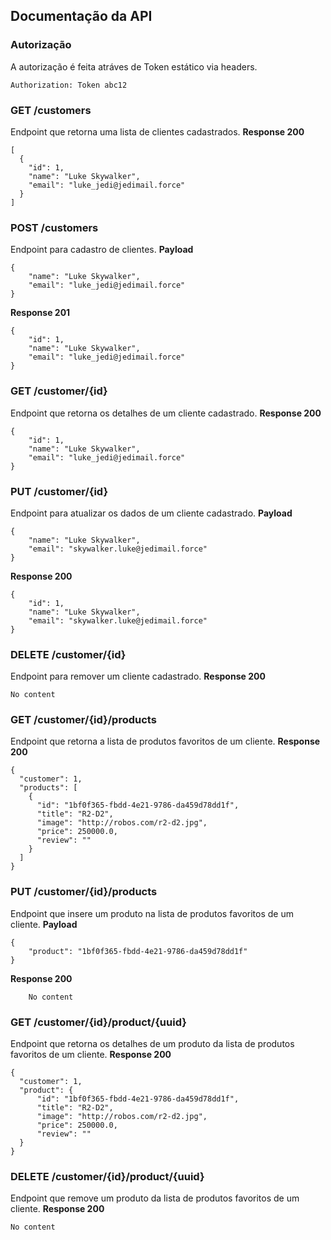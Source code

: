 ## Documentação da API

### Autorização
A autorização é feita atráves de Token estático via headers.

```
Authorization: Token abc12
```

### GET /customers
Endpoint que retorna uma lista de clientes cadastrados.
**Response 200**

    [
      {
        "id": 1,
        "name": "Luke Skywalker",
        "email": "luke_jedi@jedimail.force"
      }
    ]

### POST /customers
Endpoint para cadastro de clientes.
**Payload**

    {
        "name": "Luke Skywalker",
        "email": "luke_jedi@jedimail.force"
    }

**Response 201**

    {
        "id": 1,
        "name": "Luke Skywalker",
        "email": "luke_jedi@jedimail.force"
    }

### GET /customer/{id}
Endpoint que retorna os detalhes de um cliente cadastrado.
**Response 200**

    {
        "id": 1,
        "name": "Luke Skywalker",
        "email": "luke_jedi@jedimail.force"
    }

### PUT /customer/{id}
Endpoint para atualizar os dados de um cliente cadastrado.
**Payload**

    {
        "name": "Luke Skywalker",
        "email": "skywalker.luke@jedimail.force"
    }

**Response 200**

    {
        "id": 1,
        "name": "Luke Skywalker",
        "email": "skywalker.luke@jedimail.force"
    }

### DELETE /customer/{id}
Endpoint para remover um cliente cadastrado.
**Response 200**

    No content

### GET /customer/{id}/products
Endpoint que retorna a lista de produtos favoritos de um cliente.
**Response 200**

    {
      "customer": 1,
      "products": [
        {
          "id": "1bf0f365-fbdd-4e21-9786-da459d78dd1f",
          "title": "R2-D2",
          "image": "http://robos.com/r2-d2.jpg",
          "price": 250000.0,
          "review": ""
        }
      ]
    }
        

### PUT /customer/{id}/products
Endpoint que insere um produto na lista de produtos favoritos de um cliente.
**Payload**

    {
        "product": "1bf0f365-fbdd-4e21-9786-da459d78dd1f"
    }
**Response 200**

        No content

### GET /customer/{id}/product/{uuid}
Endpoint que retorna os detalhes de um produto da lista de produtos favoritos de um cliente.
**Response 200**

    {
      "customer": 1,
      "product": {
          "id": "1bf0f365-fbdd-4e21-9786-da459d78dd1f",
          "title": "R2-D2",
          "image": "http://robos.com/r2-d2.jpg",
          "price": 250000.0,
          "review": ""
      }
    }

### DELETE /customer/{id}/product/{uuid}
Endpoint que remove um produto da lista de produtos favoritos de um cliente.
**Response 200**

    No content